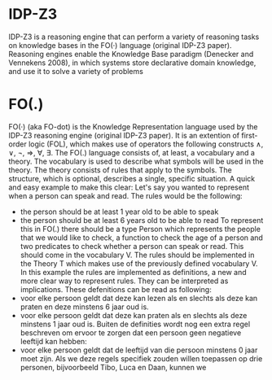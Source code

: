 # IDP-Z3
IDP-Z3 is a reasoning engine that can perform a variety of reasoning tasks on knowledge bases in the FO(·) language (original IDP-Z3 paper).
Reasoning engines enable the Knowledge Base paradigm (Denecker and Vennekens 2008), in which systems store declarative domain knowledge, and use it to solve a variety of problems
# FO(.)
FO(·) (aka FO-dot) is the Knowledge Representation language used by the IDP-Z3 reasoning engine (original IDP-Z3 paper). It is an extention of first-order logic (FOL), which makes use of operators the following constructs ∧, ∨, ¬, ⇒, ∀, ∃.
The FO(.) language consists of, at least, a vocabulary and a theory. The vocabulary is used to describe what symbols will be used in the theory. The theory consists of rules that apply to the symbols. The structure, which is optional, describes a single, specific situation. A quick and easy example to make this clear:
Let's say you wanted to represent when a person can speak and read. The rules would be the following:
- the person should be at least 1 year old to be able to speak
- the person should be at least 6 years old to be able to read
To represent this in FO(.) there should be a type Person which represents the people that we would like to check, a function to check the age of a person and two predicates to check whether a person can speak or read. This should come in the vocabulary V.
The rules should be implemented in the Theory T which makes use of the previously defined vocabulary V. In this example the rules are implemented as definitions, a new and more clear way to represent rules. They can be interpreted as implications. These defenitions can be read as following:
- voor elke persoon geldt dat deze kan lezen als en slechts als deze kan praten en deze minstens 6 jaar oud is.
- voor elke persoon geldt dat deze kan praten als en slechts als deze minstens 1 jaar oud is.
Buiten de definities wordt nog een extra regel beschreven om ervoor te zorgen dat een persoon geen negatieve leeftijd kan hebben:
- voor elke persoon geldt dat de leeftijd van die persoon minstens 0 jaar moet zijn.
Als we deze regels specifiek zouden willen toepassen op drie personen, bijvoorbeeld Tibo, Luca en Daan, kunnen we 
